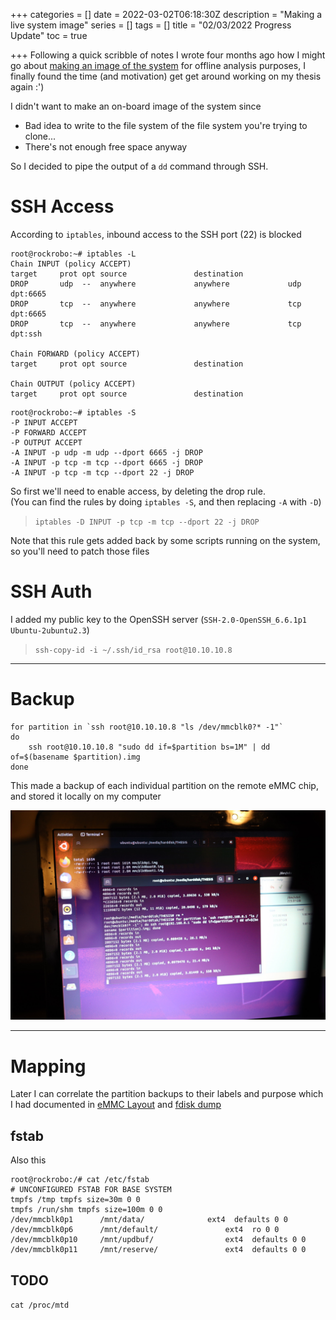 +++
categories = []
date = 2022-03-02T06:18:30Z
description = "Making a live system image"
series = []
tags = []
title = "02/03/2022 Progress Update"
toc = true

+++
Following a quick scribble of notes I wrote four months ago how I might go about [making an image of the system](../system-imaging/) for offline analysis purposes, I finally found the time (and motivation) get get around working on my thesis again :')

I didn't want to make an on-board image of the system since

* Bad idea to write to the file system of the file system you're trying to clone...
* There's not enough free space anyway

So I decided to pipe the output of a `dd` command through SSH.

# SSH Access

According to `iptables`, inbound access to the SSH port (22) is blocked

    root@rockrobo:~# iptables -L
    Chain INPUT (policy ACCEPT)
    target     prot opt source               destination         
    DROP       udp  --  anywhere             anywhere             udp dpt:6665
    DROP       tcp  --  anywhere             anywhere             tcp dpt:6665
    DROP       tcp  --  anywhere             anywhere             tcp dpt:ssh
    
    Chain FORWARD (policy ACCEPT)
    target     prot opt source               destination         
    
    Chain OUTPUT (policy ACCEPT)
    target     prot opt source               destination       


```
root@rockrobo:~# iptables -S
-P INPUT ACCEPT
-P FORWARD ACCEPT
-P OUTPUT ACCEPT
-A INPUT -p udp -m udp --dport 6665 -j DROP
-A INPUT -p tcp -m tcp --dport 6665 -j DROP
-A INPUT -p tcp -m tcp --dport 22 -j DROP
```

So first we'll need to enable access, by deleting the drop rule.  
(You can find the rules by doing `iptables -S`, and then replacing `-A` with `-D`)

> `iptables -D INPUT -p tcp -m tcp --dport 22 -j DROP`

Note that this rule gets added back by some scripts running on the system, so you'll need to patch those files

# SSH Auth

I added my public key to the OpenSSH server (`SSH-2.0-OpenSSH_6.6.1p1 Ubuntu-2ubuntu2.3`)

> `ssh-copy-id -i ~/.ssh/id_rsa root@10.10.10.8`

***

# Backup

    for partition in `ssh root@10.10.10.8 "ls /dev/mmcblk0?* -1"`
    do
        ssh root@10.10.10.8 "sudo dd if=$partition bs=1M" | dd of=$(basename $partition).img
    done

This made a backup of each individual partition on the remote eMMC chip, and stored it locally on my computer

![](/uploads/20220501-0T4A9824.JPG)

***

# Mapping

Later I can correlate the partition backups to their labels and purpose which I had documented in [eMMC Layout](../emmc-layout/) and [fdisk dump](../fdisk-dump/)

## fstab

Also this

    root@rockrobo:/# cat /etc/fstab
    # UNCONFIGURED FSTAB FOR BASE SYSTEM
    tmpfs /tmp tmpfs size=30m 0 0
    tmpfs /run/shm tmpfs size=100m 0 0
    /dev/mmcblk0p1      /mnt/data/              ext4  defaults 0 0
    /dev/mmcblk0p6      /mnt/default/               ext4  ro 0 0
    /dev/mmcblk0p10     /mnt/updbuf/                ext4  defaults 0 0
    /dev/mmcblk0p11     /mnt/reserve/               ext4  defaults 0 0

## TODO

`cat /proc/mtd`
